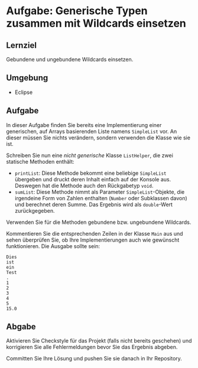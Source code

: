 # Aufgabe: Generische Typen zusammen mit Wildcards einsetzen

## Lernziel

Gebundene und ungebundene Wildcards einsetzen.


## Umgebung

  * Eclipse


## Aufgabe

In dieser Aufgabe finden Sie bereits eine Implementierung einer generischen, auf Arrays basierenden Liste namens `SimpleList` vor. An dieser müssen Sie nichts verändern, sondern verwenden die Klasse wie sie ist.

Schreiben Sie nun eine _nicht generische_ Klasse `ListHelper`, die zwei statische Methoden enthält:

  * `printList`: Diese Methode bekommt eine beliebige `SimpleList` übergeben und druckt deren Inhalt einfach auf der Konsole aus. Deswegen hat die Methode auch den Rückgabetyp `void`.
  * `sumList`: Diese Methode nimmt als Parameter `SimpleList`-Objekte, die irgendeine Form von Zahlen enthalten (`Number` oder Subklassen davon) und berechnet deren Summe. Das Ergebnis wird als `double`-Wert zurückgegeben.

Verwenden Sie für die Methoden gebundene bzw. ungebundene Wildcards.

Kommentieren Sie die entsprechenden Zeilen in der Klasse `Main` aus und sehen überprüfen Sie, ob Ihre Implementierungen auch wie gewünscht funktionieren. Die Ausgabe sollte sein:

    Dies
    ist
    ein
    Test
    .
    1
    2
    3
    4
    5
    15.0


## Abgabe

Aktivieren Sie Checkstyle für das Projekt (falls nicht bereits geschehen) und korrigieren Sie alle Fehlermeldungen bevor Sie das Ergebnis abgeben.

Committen Sie Ihre Lösung und pushen Sie sie danach in Ihr Repository.
